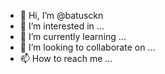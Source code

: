 - 👋 Hi, I’m @batusckn
- 👀 I’m interested in ...
- 🌱 I’m currently learning ...
- 💞️ I’m looking to collaborate on ...
- 📫 How to reach me ...

<!---
batusckn/batusckn is a ✨ special ✨ repository because its `README.md` (this file) appears on your GitHub profile.
You can click the Preview link to take a look at your changes.
--->
